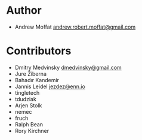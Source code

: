 # Author

* Andrew Moffat <andrew.robert.moffat@gmail.com>


# Contributors

* Dmitry Medvinsky <dmedvinsky@gmail.com>
* Jure Žiberna
* Bahadır Kandemir
* Jannis Leidel <jezdez@enn.io>
* tingletech
* tdudziak
* Arjen Stolk
* nemec
* fruch
* Ralph Bean
* Rory Kirchner

